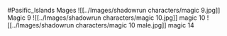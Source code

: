 #Pasific_Islands 
Mages
![[../Images/shadowrun characters/magic 9.jpg]]
Magic 9
![[../Images/shadowrun characters/magic 10.jpg]]
magic 10
![[../Images/shadowrun characters/magic 10 male.jpg]]
magic 14